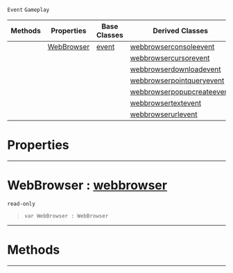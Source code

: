  `Event` `Gameplay`



|Methods|Properties|Base Classes|Derived Classes|
|---|---|---|---|
| |[ WebBrowser](https://plasmaengine.github.io/PlasmaDocs/Plasma1/C++/code_reference/class_reference/webbrowserevent.markdown#webbrowser-plasma-engine-d)|[event](https://plasmaengine.github.io/PlasmaDocs/Plasma1/C++/code_reference/class_reference/event.markdown)|[webbrowserconsoleevent](https://plasmaengine.github.io/PlasmaDocs/Plasma1/C++/code_reference/class_reference/webbrowserconsoleevent.markdown)|
| | | |[webbrowsercursorevent](https://plasmaengine.github.io/PlasmaDocs/Plasma1/C++/code_reference/class_reference/webbrowsercursorevent.markdown)|
| | | |[webbrowserdownloadevent](https://plasmaengine.github.io/PlasmaDocs/Plasma1/C++/code_reference/class_reference/webbrowserdownloadevent.markdown)|
| | | |[webbrowserpointqueryevent](https://plasmaengine.github.io/PlasmaDocs/Plasma1/C++/code_reference/class_reference/webbrowserpointqueryevent.markdown)|
| | | |[webbrowserpopupcreateevent](https://plasmaengine.github.io/PlasmaDocs/Plasma1/C++/code_reference/class_reference/webbrowserpopupcreateevent.markdown)|
| | | |[webbrowsertextevent](https://plasmaengine.github.io/PlasmaDocs/Plasma1/C++/code_reference/class_reference/webbrowsertextevent.markdown)|
| | | |[webbrowserurlevent](https://plasmaengine.github.io/PlasmaDocs/Plasma1/C++/code_reference/class_reference/webbrowserurlevent.markdown)|


 #  Properties


---  
 #  WebBrowser : [webbrowser](https://plasmaengine.github.io/PlasmaDocs/Plasma1/C++/code_reference/class_reference/webbrowser.markdown)

 `read-only`

> 
> ``` lang=cpp, name=Lightning
> var WebBrowser : WebBrowser


---  
 #  Methods


---  
 

 